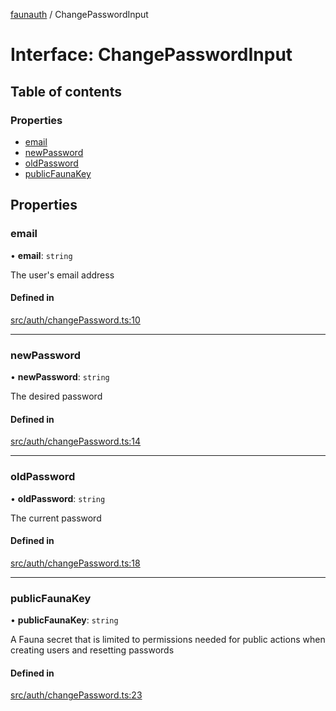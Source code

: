 [faunauth](../index.md) / ChangePasswordInput

# Interface: ChangePasswordInput

## Table of contents

### Properties

- [email](ChangePasswordInput.md#email)
- [newPassword](ChangePasswordInput.md#newpassword)
- [oldPassword](ChangePasswordInput.md#oldpassword)
- [publicFaunaKey](ChangePasswordInput.md#publicfaunakey)

## Properties

### email

• **email**: `string`

The user's email address

#### Defined in

[src/auth/changePassword.ts:10](https://github.com/alexnitta/faunauth/blob/62fa1d8/src/auth/changePassword.ts#L10)

___

### newPassword

• **newPassword**: `string`

The desired password

#### Defined in

[src/auth/changePassword.ts:14](https://github.com/alexnitta/faunauth/blob/62fa1d8/src/auth/changePassword.ts#L14)

___

### oldPassword

• **oldPassword**: `string`

The current password

#### Defined in

[src/auth/changePassword.ts:18](https://github.com/alexnitta/faunauth/blob/62fa1d8/src/auth/changePassword.ts#L18)

___

### publicFaunaKey

• **publicFaunaKey**: `string`

A Fauna secret that is limited to permissions needed for public actions when creating users
and resetting passwords

#### Defined in

[src/auth/changePassword.ts:23](https://github.com/alexnitta/faunauth/blob/62fa1d8/src/auth/changePassword.ts#L23)
